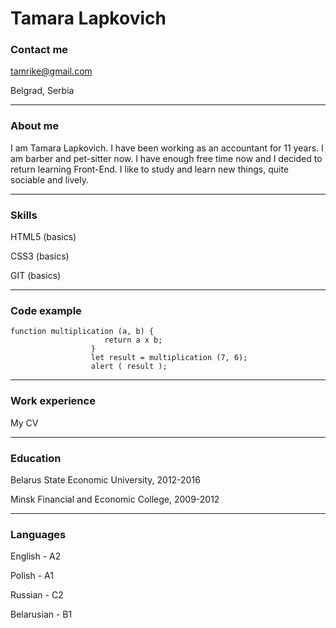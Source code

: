 # Tamara Lapkovich

### Contact me
tamrike@gmail.com

Belgrad, Serbia
******************
### About me
I am Tamara Lapkovich. I have been working as an accountant for 11 years. I am barber and pet-sitter now. I have enough free time now and I decided to return learning Front-End. I like to study and learn new things, quite sociable and lively. 
******************
### Skills
HTML5 (basics)

CSS3 (basics)

GIT (basics)
*******************
### Code example
```
function multiplication (a, b) {
                     return a x b;
                  }
                  let result = multiplication (7, 6);
                  alert ( result );
```
********************
### Work experience
My CV
********************
### Education
Belarus State Economic University, 2012-2016

Minsk Financial and Economic College, 2009-2012
********************
### Languages
English - A2

Polish - A1

Russian - С2

Belarusian - B1
